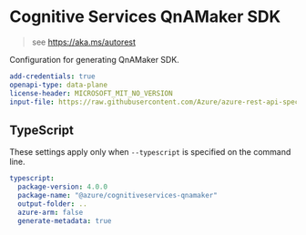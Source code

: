 # Cognitive Services QnAMaker SDK

> see https://aka.ms/autorest

Configuration for generating QnAMaker SDK.

```yaml
add-credentials: true
openapi-type: data-plane
license-header: MICROSOFT_MIT_NO_VERSION
input-file: https://raw.githubusercontent.com/Azure/azure-rest-api-specs/master/specification/cognitiveservices/data-plane/QnAMaker/stable/v4.0/QnAMaker.json
```

## TypeScript

These settings apply only when `--typescript` is specified on the command line.

```yaml $(typescript)
typescript:
  package-version: 4.0.0
  package-name: "@azure/cognitiveservices-qnamaker"
  output-folder: ..
  azure-arm: false
  generate-metadata: true
```
